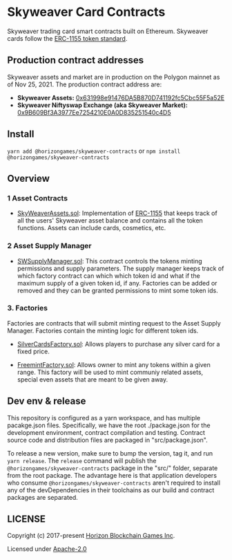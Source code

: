 Skyweaver Card Contracts
========================

Skyweaver trading card smart contracts built on Ethereum. Skyweaver cards follow the [ERC-1155 token standard](https://github.com/0xsequence/erc-1155).

## Production contract addresses

Skyweaver assets and market are in production on the Polygon mainnet as of Nov 25, 2021. The production contract address are:

* **Skyweaver Assets:** [0x631998e91476DA5B870D741192fc5Cbc55F5a52E](https://polygonscan.com/address/0x9B609Bf3A3977Ee7254210E0A0D835251540c4D5#tokentxns)
* **Skyweaver Niftyswap Exchange (aka Skyweaver Market):** [0x9B609Bf3A3977Ee7254210E0A0D835251540c4D5](https://polygonscan.com/address/0x9B609Bf3A3977Ee7254210E0A0D835251540c4D5#tokentxns)


## Install

`yarn add @horizongames/skyweaver-contracts` or `npm install @horizongames/skyweaver-contracts`


## Overview

### 1 Asset Contracts

* [SkyWeaverAssets.sol](https://github.com/horizon-games/Skyweaver-contracts/blob/master/contracts/tokens/SkyweaverAssets.sol): Implementation of [ERC-1155](https://github.com/ethereum/eips/issues/1155) that keeps track of all the users' Skyweaver asset balance and contains all the token functions. Assets can include cards, cosmetics, etc.


### 2 Asset Supply Manager

* [SWSupplyManager.sol](https://github.com/horizon-games/Skyweaver-contracts/blob/master/contracts/shop/SWSupplyManager.sol): This contract controls the tokens minting permissions and supply parameters. The supply manager keeps track of which factory contract can which which token id and what if the maximum supply of a given token id, if any. Factories can be added or removed and they can be granted permissions to mint some token ids. 

### 3. Factories

Factories are contracts that will submit minting request to the Asset Supply Manager. Factories contain the minting logic for different token ids.

* [SilverCardsFactory.sol](https://github.com/horizon-games/Skyweaver-contracts/blob/master/contracts/shop/SilverCardsFactory.sol): Allows players to purchase any silver card for a fixed price.

* [FreemintFactory.sol](https://github.com/horizon-games/Skyweaver-contracts/blob/master/contracts/shop/SilverConquestFactory.sol): Allows owner to mint any tokens within a given range. This factory will be 
used to mint communiy related assets, special even assets that are meant to be given away.


## Dev env & release

This repository is configured as a yarn workspace, and has multiple pacakge.json files. Specifically,
we have the root ./package.json for the development environment, contract compilation and testing. Contract
source code and distribution files are packaged in "src/package.json".

To release a new version, make sure to bump the version, tag it, and run `yarn release`. The `release` command
will publish the `@horizongames/skyweaver-contracts` package in the "src/" folder, separate from the root package. The advantage
here is that application developers who consume `@horizongames/skyweaver-contracts` aren't required to install any of the devDependencies
in their toolchains as our build and contract packages are separated.

## LICENSE

Copyright (c) 2017-present [Horizon Blockchain Games Inc](https://horizon.io).

Licensed under [Apache-2.0](./LICENSE)
